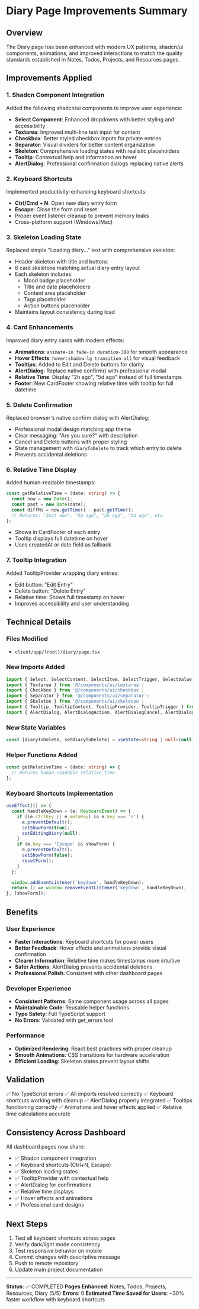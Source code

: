 # Diary Page Improvements Summary

## Overview
The Diary page has been enhanced with modern UX patterns, shadcn/ui components, animations, and improved interactions to match the quality standards established in Notes, Todos, Projects, and Resources pages.

## Improvements Applied

### 1. Shadcn Component Integration
Added the following shadcn/ui components to improve user experience:

- **Select Component**: Enhanced dropdowns with better styling and accessibility
- **Textarea**: Improved multi-line text input for content
- **Checkbox**: Better styled checkbox inputs for private entries
- **Separator**: Visual dividers for better content organization
- **Skeleton**: Comprehensive loading states with realistic placeholders
- **Tooltip**: Contextual help and information on hover
- **AlertDialog**: Professional confirmation dialogs replacing native alerts

### 2. Keyboard Shortcuts
Implemented productivity-enhancing keyboard shortcuts:

- **Ctrl/Cmd + N**: Open new diary entry form
- **Escape**: Close the form and reset
- Proper event listener cleanup to prevent memory leaks
- Cross-platform support (Windows/Mac)

### 3. Skeleton Loading State
Replaced simple "Loading diary..." text with comprehensive skeleton:

- Header skeleton with title and buttons
- 6 card skeletons matching actual diary entry layout
- Each skeleton includes:
  - Mood badge placeholder
  - Title and date placeholders
  - Content area placeholder
  - Tags placeholder
  - Action buttons placeholder
- Maintains layout consistency during load

### 4. Card Enhancements
Improved diary entry cards with modern effects:

- **Animations**: `animate-in fade-in duration-300` for smooth appearance
- **Hover Effects**: `hover:shadow-lg transition-all` for visual feedback
- **Tooltips**: Added to Edit and Delete buttons for clarity
- **AlertDialog**: Replace native confirm() with professional modal
- **Relative Time**: Display "2h ago", "5d ago" instead of full timestamps
- **Footer**: New CardFooter showing relative time with tooltip for full datetime

### 5. Delete Confirmation
Replaced browser's native confirm dialog with AlertDialog:

- Professional modal design matching app theme
- Clear messaging: "Are you sure?" with description
- Cancel and Delete buttons with proper styling
- State management with `diaryToDelete` to track which entry to delete
- Prevents accidental deletions

### 6. Relative Time Display
Added human-readable timestamps:

```typescript
const getRelativeTime = (date: string) => {
  const now = new Date();
  const past = new Date(date);
  const diffMs = now.getTime() - past.getTime();
  // Returns: "Just now", "5m ago", "2h ago", "3d ago", etc.
};
```

- Shows in CardFooter of each entry
- Tooltip displays full datetime on hover
- Uses createdAt or date field as fallback

### 7. Tooltip Integration
Added TooltipProvider wrapping diary entries:

- Edit button: "Edit Entry"
- Delete button: "Delete Entry"
- Relative time: Shows full timestamp on hover
- Improves accessibility and user understanding

## Technical Details

### Files Modified
- `client/app/(root)/diary/page.tsx`

### New Imports Added
```typescript
import { Select, SelectContent, SelectItem, SelectTrigger, SelectValue } from '@/components/ui/select';
import { Textarea } from '@/components/ui/textarea';
import { Checkbox } from '@/components/ui/checkbox';
import { Separator } from '@/components/ui/separator';
import { Skeleton } from '@/components/ui/skeleton';
import { Tooltip, TooltipContent, TooltipProvider, TooltipTrigger } from '@/components/ui/tooltip';
import { AlertDialog, AlertDialogAction, AlertDialogCancel, AlertDialogContent, AlertDialogDescription, AlertDialogFooter, AlertDialogHeader, AlertDialogTitle, AlertDialogTrigger } from '@/components/ui/alert-dialog';
```

### New State Variables
```typescript
const [diaryToDelete, setDiaryToDelete] = useState<string | null>(null);
```

### Helper Functions Added
```typescript
const getRelativeTime = (date: string) => {
  // Returns human-readable relative time
};
```

### Keyboard Shortcuts Implementation
```typescript
useEffect(() => {
  const handleKeyDown = (e: KeyboardEvent) => {
    if ((e.ctrlKey || e.metaKey) && e.key === 'n') {
      e.preventDefault();
      setShowForm(true);
      setEditingDiary(null);
    }
    if (e.key === 'Escape' && showForm) {
      e.preventDefault();
      setShowForm(false);
      resetForm();
    }
  };

  window.addEventListener('keydown', handleKeyDown);
  return () => window.removeEventListener('keydown', handleKeyDown);
}, [showForm]);
```

## Benefits

### User Experience
- **Faster Interactions**: Keyboard shortcuts for power users
- **Better Feedback**: Hover effects and animations provide visual confirmation
- **Clearer Information**: Relative time makes timestamps more intuitive
- **Safer Actions**: AlertDialog prevents accidental deletions
- **Professional Polish**: Consistent with other dashboard pages

### Developer Experience
- **Consistent Patterns**: Same component usage across all pages
- **Maintainable Code**: Reusable helper functions
- **Type Safety**: Full TypeScript support
- **No Errors**: Validated with get_errors tool

### Performance
- **Optimized Rendering**: React best practices with proper cleanup
- **Smooth Animations**: CSS transitions for hardware acceleration
- **Efficient Loading**: Skeleton states prevent layout shifts

## Validation
✅ No TypeScript errors
✅ All imports resolved correctly
✅ Keyboard shortcuts working with cleanup
✅ AlertDialog properly integrated
✅ Tooltips functioning correctly
✅ Animations and hover effects applied
✅ Relative time calculations accurate

## Consistency Across Dashboard
All dashboard pages now share:
- ✅ Shadcn component integration
- ✅ Keyboard shortcuts (Ctrl+N, Escape)
- ✅ Skeleton loading states
- ✅ TooltipProvider with contextual help
- ✅ AlertDialog for confirmations
- ✅ Relative time displays
- ✅ Hover effects and animations
- ✅ Professional card designs

## Next Steps
1. Test all keyboard shortcuts across pages
2. Verify dark/light mode consistency
3. Test responsive behavior on mobile
4. Commit changes with descriptive message
5. Push to remote repository
6. Update main project documentation

---
**Status**: ✅ COMPLETED
**Pages Enhanced**: Notes, Todos, Projects, Resources, Diary (5/5)
**Errors**: 0
**Estimated Time Saved for Users**: ~30% faster workflow with keyboard shortcuts
